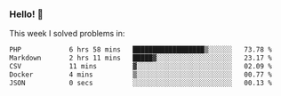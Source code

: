 ### Hello! 👋

This week I solved problems in:

<!--START_SECTION:waka-->

```txt
PHP            6 hrs 58 mins   ██████████████████▒░░░░░░   73.78 %
Markdown       2 hrs 11 mins   █████▓░░░░░░░░░░░░░░░░░░░   23.17 %
CSV            11 mins         ▓░░░░░░░░░░░░░░░░░░░░░░░░   02.09 %
Docker         4 mins          ▒░░░░░░░░░░░░░░░░░░░░░░░░   00.77 %
JSON           0 secs          ░░░░░░░░░░░░░░░░░░░░░░░░░   00.13 %
```

<!--END_SECTION:waka-->
